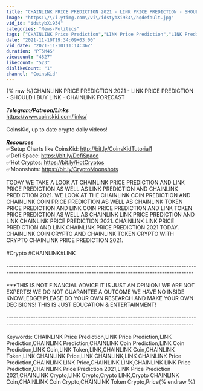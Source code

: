 ```yaml
---
title: "CHAINLINK PRICE PREDICTION 2021 - LINK PRICE PREDICTION - SHOULD I BUY LINK - CHAINLINK FORECAST"
image: "https:\/\/i.ytimg.com\/vi\/idstybXi934\/hqdefault.jpg"
vid_id: "idstybXi934"
categories: "News-Politics"
tags: ["CHAINLINK Price Prediction","LINK Price Prediction","LINK Prediction"]
date: "2021-11-10T19:34:09+03:00"
vid_date: "2021-11-10T11:14:36Z"
duration: "PT5M4S"
viewcount: "4827"
likeCount: "523"
dislikeCount: "1"
channel: "CoinsKid"
---
```

{% raw %}CHAINLINK PRICE PREDICTION 2021 - LINK PRICE PREDICTION - SHOULD I BUY LINK - CHAINLINK FORECAST<br /><br />***Telegram/Patreon/Links***<br /><a rel="nofollow" target="blank" href="https://www.coinskid.com/links/">https://www.coinskid.com/links/</a><br /><br />CoinsKid, up to date crypto daily videos!<br /><br />***Resources***<br />✅Setup Charts like CoinsKid: <a rel="nofollow" target="blank" href="http://bit.ly/CoinsKidTutorial1">http://bit.ly/CoinsKidTutorial1</a><br />✅Defi Space: <a rel="nofollow" target="blank" href="https://bit.ly/DefiSpace">https://bit.ly/DefiSpace</a><br />✅Hot Cryptos: <a rel="nofollow" target="blank" href="https://bit.ly/HotCryptos">https://bit.ly/HotCryptos</a><br />✅Moonshots: <a rel="nofollow" target="blank" href="https://bit.ly/CryptoMoonshots">https://bit.ly/CryptoMoonshots</a><br /><br />TODAY WE TAKE A LOOK AT CHAINLINK PRICE PREDICTION AND LINK PRICE PREDICTION AS WELL AS LINK PREDICTION AND CHAINLINK PREDICTION 2021. WE LOOK AT THE CHAINLINK COIN PREDICTION AND CHAINLINK COIN PRICE PREDICTION AS WELL AS CHAINLINK TOKEN PRICE PREDICTION AND LINK COIN PRICE PREDICTION AND LINK TOKEN PRICE PREDICTION AS WELL AS CHAINLINK LINK PRICE PREDICTION AND LINK CHAINLINK PRICE PREDICTION 2021. CHAINLINK LINK PRICE PREDICTION AND LINK CHAINLINK PRICE PREDICTION 2021 TODAY. CHAINLINK COIN CRYPTO AND CHAINLINK TOKEN CRYPTO WITH CRYPTO CHAINLINK PRICE PREDICTION 2021. <br /><br />#Crypto​​​​​ #CHAINLINK​​​​​ #LINK​​​​​<br /><br />-----------------------------------------------------------------------------------------------------------------------------------------------------------<br /><br />***THIS IS NOT FINANCIAL ADVICE IT IS JUST AN OPINION! WE ARE NOT EXPERTS! WE DO NOT GUARANTEE A OUTCOME WE HAVE NO INSIDE KNOWLEDGE! PLEASE DO YOUR OWN RESEARCH AND MAKE YOUR OWN DECISIONS! THIS IS JUST EDUCATION &amp; ENTERTAINMENT!<br /><br />-----------------------------------------------------------------------------------------------------------------------------------------------------------<br /><br />Keywords: CHAINLINK Price Prediction,LINK Price Prediction,LINK Prediction,CHAINLINK Prediction,CHAINLINK Coin Prediction,LINK Coin Prediction,LINK Coin,LINK Token,LINK,CHAINLINK Coin,CHAINLINK Token,LINK CHAINLINK Price,LINK CHAINLINK,LINK CHAINLINK Price Prediction,CHAINLINK LINK Price,CHAINLINK LINK,CHAINLINK LINK Price Prediction,CHAINLINK Price Prediction 2021,LINK Price Prediction 2021,CHAINLINK Crypto,LINK Crypto,Crypto LINK,Crypto CHAINLINK Coin,CHAINLINK Coin Crypto,CHAINLINK Token Crypto,Price{% endraw %}
